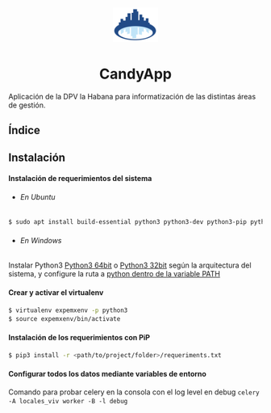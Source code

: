 # <center><img src="./static/dpv_base/images/logo.svg" width="90"> </center>
# <center>CandyApp</center>

Aplicación de la DPV la Habana para informatización de las distintas áreas de gestión.


## Índice


## Instalación

#### Instalación de requerimientos del sistema

* ###### En Ubuntu

```bash
$ sudo apt install build-essential python3 python3-dev python3-pip python3-wheel python3-setuptools python3-virtualenv python3-virtualenvwrapper libcairo2 libpango-1.0-0 libpangocairo-1.0-0 libgdk-pixbuf2.0-0 libffi-dev shared-mime-info git
```

* ###### En Windows
Instalar Python3 [Python3 64bit](https://www.python.org/ftp/python/3.8.7/python-3.8.7-amd64.exe) o [Python3 32bit](https://www.python.org/ftp/python/3.8.7/python-3.8.7.exe)
según la arquitectura del sistema, y configure la ruta a [python dentro de la variable PATH](https://datatofish.com/add-python-to-windows-path/)


#### Crear y activar el virtualenv
```bash
$ virtualenv expemxenv -p python3
$ source expemxenv/bin/activate
```

#### Instalación de los requerimientos con PiP
```bash
$ pip3 install -r <path/to/project/folder>/requeriments.txt
```

#### Configurar todos los datos mediante variables de entorno
Comando para probar celery en la consola con el log level en debug
`celery -A locales_viv worker -B -l debug`
